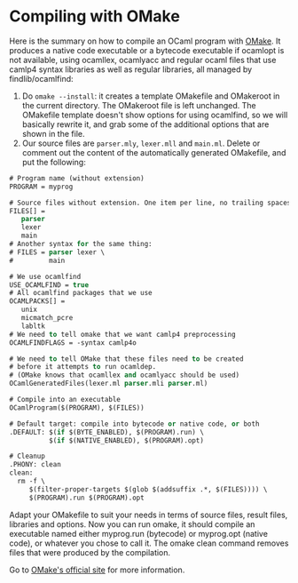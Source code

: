 # Compiling with OMake
Here is the summary on how to compile an OCaml program with
[OMake](http://omake.metaprl.org/ "OMake"). It produces a native code
executable or a bytecode executable if ocamlopt is not available, using
ocamllex, ocamlyacc and regular ocaml files that use camlp4 syntax
libraries as well as regular libraries, all managed by
findlib/ocamlfind:

1. Do `omake --install`: it creates a template OMakefile and OMakeroot
 in the current directory. The OMakeroot file is left unchanged. The
 OMakefile template doesn't show options for using ocamlfind, so we
 will basically rewrite it, and grab some of the additional options
 that are shown in the file.
1. Our source files are `parser.mly`, `lexer.mll` and `main.ml`. Delete
 or comment out the content of the automatically generated OMakefile,
 and put the following:

<!-- -->
```ocaml
# Program name (without extension)
PROGRAM = myprog

# Source files without extension. One item per line, no trailing spaces.
FILES[] =
   parser
   lexer
   main
# Another syntax for the same thing:
# FILES = parser lexer \
#         main

# We use ocamlfind
USE_OCAMLFIND = true
# All ocamlfind packages that we use
OCAMLPACKS[] =
   unix
   micmatch_pcre
   labltk
# We need to tell omake that we want camlp4 preprocessing
OCAMLFINDFLAGS = -syntax camlp4o

# We need to tell OMake that these files need to be created
# before it attempts to run ocamldep.
# (OMake knows that ocamllex and ocamlyacc should be used)
OCamlGeneratedFiles(lexer.ml parser.mli parser.ml)

# Compile into an executable
OCamlProgram($(PROGRAM), $(FILES))

# Default target: compile into bytecode or native code, or both
.DEFAULT: $(if $(BYTE_ENABLED), $(PROGRAM).run) \
          $(if $(NATIVE_ENABLED), $(PROGRAM).opt)

# Cleanup
.PHONY: clean
clean:
  rm -f \
     $(filter-proper-targets $(glob $(addsuffix .*, $(FILES)))) \
     $(PROGRAM).run $(PROGRAM).opt
```
Adapt your OMakefile to suit your needs in terms of source files, result
files, libraries and options. Now you can run omake, it should compile
an executable named either myprog.run (bytecode) or myprog.opt (native
code), or whatever you chose to call it. The omake clean command removes
files that were produced by the compilation.

Go to [OMake&apos;s official
site](http://omake.metaprl.org/ "OMake's official site") for more
information.


